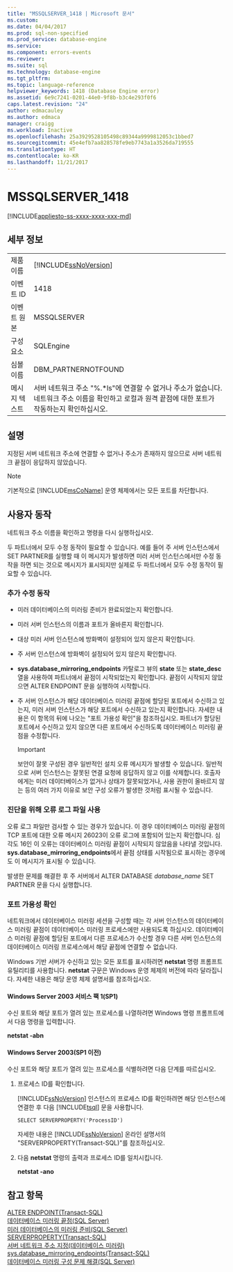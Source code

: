 ```yaml
---
title: "MSSQLSERVER_1418 | Microsoft 문서"
ms.custom: 
ms.date: 04/04/2017
ms.prod: sql-non-specified
ms.prod_service: database-engine
ms.service: 
ms.component: errors-events
ms.reviewer: 
ms.suite: sql
ms.technology: database-engine
ms.tgt_pltfrm: 
ms.topic: language-reference
helpviewer_keywords: 1418 (Database Engine error)
ms.assetid: 6e9c7241-0201-44e0-9f8b-b3c4e293f0f6
caps.latest.revision: "24"
author: edmacauley
ms.author: edmaca
manager: craigg
ms.workload: Inactive
ms.openlocfilehash: 25a3929528105498c89344a9999812053c1bbed7
ms.sourcegitcommit: 45e4efb7aa828578fe9eb7743a1a3526da719555
ms.translationtype: HT
ms.contentlocale: ko-KR
ms.lasthandoff: 11/21/2017
---
```

# <a name="mssqlserver1418"></a>MSSQLSERVER_1418
[!INCLUDE[appliesto-ss-xxxx-xxxx-xxx-md](../../includes/appliesto-ss-xxxx-xxxx-xxx-md.md)]
  
## <a name="details"></a>세부 정보  
  
|||  
|-|-|  
|제품 이름|[!INCLUDE[ssNoVersion](../../includes/ssnoversion-md.md)]|  
|이벤트 ID|1418|  
|이벤트 원본|MSSQLSERVER|  
|구성 요소|SQLEngine|  
|심볼 이름|DBM_PARTNERNOTFOUND|  
|메시지 텍스트|서버 네트워크 주소 "%.*ls"에 연결할 수 없거나 주소가 없습니다. 네트워크 주소 이름을 확인하고 로컬과 원격 끝점에 대한 포트가 작동하는지 확인하십시오.|  
  
## <a name="explanation"></a>설명  
지정된 서버 네트워크 주소에 연결할 수 없거나 주소가 존재하지 않으므로 서버 네트워크 끝점이 응답하지 않았습니다.  
  
> [!NOTE]  
> 기본적으로 [!INCLUDE[msCoName](../../includes/msconame-md.md)] 운영 체제에서는 모든 포트를 차단합니다.  
  
## <a name="user-action"></a>사용자 동작  
네트워크 주소 이름을 확인하고 명령을 다시 실행하십시오.  
  
두 파트너에서 모두 수정 동작이 필요할 수 있습니다. 예를 들어 주 서버 인스턴스에서 SET PARTNER를 실행할 때 이 메시지가 발생하면 미러 서버 인스턴스에서만 수정 동작을 하면 되는 것으로 메시지가 표시되지만 실제로 두 파트너에서 모두 수정 동작이 필요할 수 있습니다.  
  
### <a name="additional-corrective-actions"></a>추가 수정 동작  
  
-   미러 데이터베이스의 미러링 준비가 완료되었는지 확인합니다.  
  
-   미러 서버 인스턴스의 이름과 포트가 올바른지 확인합니다.  
  
-   대상 미러 서버 인스턴스에 방화벽이 설정되어 있지 않은지 확인합니다.  
  
-   주 서버 인스턴스에 방화벽이 설정되어 있지 않은지 확인합니다.  
  
-   **sys.database_mirroring_endpoints** 카탈로그 뷰의 **state** 또는 **state_desc** 열을 사용하여 파트너에서 끝점이 시작되었는지 확인합니다. 끝점이 시작되지 않았으면 ALTER ENDPOINT 문을 실행하여 시작합니다.  
  
-   주 서버 인스턴스가 해당 데이터베이스 미러링 끝점에 할당된 포트에서 수신하고 있는지, 미러 서버 인스턴스가 해당 포트에서 수신하고 있는지 확인합니다. 자세한 내용은 이 항목의 뒤에 나오는 "포트 가용성 확인"을 참조하십시오. 파트너가 할당된 포트에서 수신하고 있지 않으면 다른 포트에서 수신하도록 데이터베이스 미러링 끝점을 수정합니다.  
  
    > [!IMPORTANT]  
    > 보안이 잘못 구성된 경우 일반적인 설치 오류 메시지가 발생할 수 있습니다. 일반적으로 서버 인스턴스는 잘못된 연결 요청에 응답하지 않고 이를 삭제합니다. 호출자에게는 미러 데이터베이스가 없거나 상태가 잘못되었거나, 사용 권한이 올바르지 않는 등의 여러 가지 이유로 보안 구성 오류가 발생한 것처럼 표시될 수 있습니다.  
  
### <a name="using-the-error-log-file-for-diagnosis"></a>진단을 위해 오류 로그 파일 사용  
오류 로그 파일만 검사할 수 있는 경우가 있습니다. 이 경우 데이터베이스 미러링 끝점의 TCP 포트에 대한 오류 메시지 26023이 오류 로그에 포함되어 있는지 확인합니다. 심각도 16인 이 오류는 데이터베이스 미러링 끝점이 시작되지 않았음을 나타낼 것입니다. **sys.database_mirroring_endpoints**에서 끝점 상태를 시작됨으로 표시하는 경우에도 이 메시지가 표시될 수 있습니다.  
  
발생한 문제를 해결한 후 주 서버에서 ALTER DATABASE *database_name* SET PARTNER 문을 다시 실행합니다.  
  
### <a name="verifying-port-availability"></a>포트 가용성 확인  
네트워크에서 데이터베이스 미러링 세션을 구성할 때는 각 서버 인스턴스의 데이터베이스 미러링 끝점이 데이터베이스 미러링 프로세스에만 사용되도록 하십시오. 데이터베이스 미러링 끝점에 할당된 포트에서 다른 프로세스가 수신할 경우 다른 서버 인스턴스의 데이터베이스 미러링 프로세스에서 해당 끝점에 연결할 수 없습니다.  
  
Windows 기반 서버가 수신하고 있는 모든 포트를 표시하려면 **netstat** 명령 프롬프트 유틸리티를 사용합니다. **netstat** 구문은 Windows 운영 체제의 버전에 따라 달라집니다. 자세한 내용은 해당 운영 체제 설명서를 참조하십시오.  
  
#### <a name="windows-server-2003-service-pack-1-sp1"></a>Windows Server 2003 서비스 팩 1(SP1)  
수신 포트와 해당 포트가 열려 있는 프로세스를 나열하려면 Windows 명령 프롬프트에서 다음 명령을 입력합니다.  
  
**netstat -abn**  
  
#### <a name="windows-server-2003-pre-sp1"></a>Windows Server 2003(SP1 이전)  
수신 포트와 해당 포트가 열려 있는 프로세스를 식별하려면 다음 단계를 따르십시오.  
  
1.  프로세스 ID를 확인합니다.  
  
    [!INCLUDE[ssNoVersion](../../includes/ssnoversion-md.md)] 인스턴스의 프로세스 ID를 확인하려면 해당 인스턴스에 연결한 후 다음 [!INCLUDE[tsql](../../includes/tsql-md.md)] 문을 사용합니다.  
  
    ```  
    SELECT SERVERPROPERTY('ProcessID')   
    ```  
  
    자세한 내용은 [!INCLUDE[ssNoVersion](../../includes/ssnoversion-md.md)] 온라인 설명서의 "SERVERPROPERTY(Transact-SQL)"를 참조하십시오.  
  
2.  다음 **netstat** 명령의 출력과 프로세스 ID를 일치시킵니다.  
  
    **netstat -ano**  
  
## <a name="see-also"></a>참고 항목  
[ALTER ENDPOINT&#40;Transact-SQL&#41;](~/t-sql/statements/alter-endpoint-transact-sql.md)  
[데이터베이스 미러링 끝점&#40;SQL Server&#41;](~/database-engine/database-mirroring/the-database-mirroring-endpoint-sql-server.md)  
[미러 데이터베이스의 미러링 준비&#40;SQL Server&#41;](~/database-engine/database-mirroring/prepare-a-mirror-database-for-mirroring-sql-server.md)  
[SERVERPROPERTY&#40;Transact-SQL&#41;](~/t-sql/functions/serverproperty-transact-sql.md)  
[서버 네트워크 주소 지정&#40;데이터베이스 미러링&#41;](~/database-engine/database-mirroring/specify-a-server-network-address-database-mirroring.md)  
[sys.database_mirroring_endpoints&#40;Transact-SQL&#41;](~/relational-databases/system-catalog-views/sys-database-mirroring-endpoints-transact-sql.md)  
[데이터베이스 미러링 구성 문제 해결&#40;SQL Server&#41;](~/database-engine/database-mirroring/troubleshoot-database-mirroring-configuration-sql-server.md)  
  
